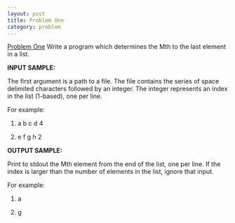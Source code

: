 ```yaml
---
layout: post
title: Problem One
category: problem
---
```


[Problem One](https://www.codeeval.com/open_challenges/10/)
Write a program which determines the Mth to the last element in a list.

**INPUT SAMPLE:**

The first argument is a path to a file. The file contains the series of space delimited characters followed by an integer. The integer represents an index in the list (1-based), one per line.

For example:

1) a b c d 4

2) e f g h 2

**OUTPUT SAMPLE:**

Print to stdout the Mth element from the end of the list, one per line. If the index is larger than the number of elements in the list, ignore that input.

For example:

1) a

2) g